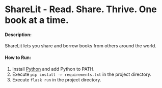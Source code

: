 # ShareLit - Read. Share. Thrive. One book at a time.
#### Description:
ShareLit lets you share and borrow books from others around the world.
#### How to Run:
1. Install [Python](https://www.python.org/downloads/) and add Python to PATH.
2. Execute `pip install -r requirements.txt` in the project directory.
3. Execute `flask run` in the project directory.
